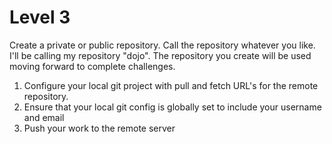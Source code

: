 # Level 3

Create a private or public repository. Call the repository whatever you like. I'll be calling my repository "dojo". The repository you create will be used moving forward to complete challenges.

1. Configure your local git project with pull and fetch URL's for the remote repository.
2. Ensure that your local git config is globally set to include your username and email
3. Push your work to the remote server

